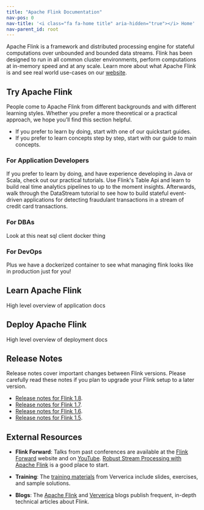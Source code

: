```yaml
---
title: "Apache Flink Documentation"
nav-pos: 0
nav-title: '<i class="fa fa-home title" aria-hidden="true"></i> Home'
nav-parent_id: root
---
```

<!--
Licensed to the Apache Software Foundation (ASF) under one
or more contributor license agreements.  See the NOTICE file
distributed with this work for additional information
regarding copyright ownership.  The ASF licenses this file
to you under the Apache License, Version 2.0 (the
"License"); you may not use this file except in compliance
with the License.  You may obtain a copy of the License at

  http://www.apache.org/licenses/LICENSE-2.0

Unless required by applicable law or agreed to in writing,
software distributed under the License is distributed on an
"AS IS" BASIS, WITHOUT WARRANTIES OR CONDITIONS OF ANY
KIND, either express or implied.  See the License for the
specific language governing permissions and limitations
under the License.
-->

Apache Flink is a framework and distributed processing engine for stateful computations over unbounded and bounded data streams. Flink has been designed to run in all common cluster environments, perform computations at in-memory speed and at any scale. Learn more about what Apache Flink is and see real world use-cases on our [website](https://flink.apache.org).

## Try Apache Flink

People come to Apache Flink from different backgrounds and with different learning styles. Whether you prefer a more theoretical or a practical approach, we hope you’ll find this section helpful.

  * If you prefer to learn by doing, start with one of our quickstart guides.
  * If you prefer to learn concepts step by step, start with our guide to main concepts.

### For Application Developers

If you prefer to learn by doing, and have experience developing in Java or Scala, check out our practical tutorials.
Use Flink's Table Api and learn to build real time analytics pipelines to up to the moment insights.
Afterwards, walk through the DataStream tutorial to see how to build stateful event-driven applications for detecting fraudulant transactions in a stream of credit card transactions.

### For DBAs

Look at this neat sql client docker thing

### For DevOps

Plus we have a dockerized container to see what managing flink looks like in production just for you!

## Learn Apache Flink

High level overview of application docs

## Deploy Apache Flink

High level overview of deployment docs

## Release Notes

Release notes cover important changes between Flink versions. Please carefully read these notes if you plan to upgrade your Flink setup to a later version. 

* [Release notes for Flink 1.8](release-notes/flink-1.8.html).
* [Release notes for Flink 1.7](release-notes/flink-1.7.html).
* [Release notes for Flink 1.6](release-notes/flink-1.6.html).
* [Release notes for Flink 1.5](release-notes/flink-1.5.html).

## External Resources

- **Flink Forward**: Talks from past conferences are available at the [Flink Forward](http://flink-forward.org/) website and on [YouTube](https://www.youtube.com/channel/UCY8_lgiZLZErZPF47a2hXMA). [Robust Stream Processing with Apache Flink](http://2016.flink-forward.org/kb_sessions/robust-stream-processing-with-apache-flink/) is a good place to start.

- **Training**: The [training materials](https://training.ververica.com/) from Ververica include slides, exercises, and sample solutions.

- **Blogs**: The [Apache Flink](https://flink.apache.org/blog/) and [Ververica](https://www.ververica.com/blog) blogs publish frequent, in-depth technical articles about Flink.

